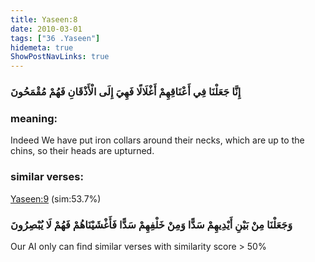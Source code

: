 ```yaml
---
title: Yaseen:8
date: 2010-03-01
tags: ["36 .Yaseen"]
hidemeta: true 
ShowPostNavLinks: true 
---
```

### إِنَّا جَعَلْنَا فِي أَعْنَاقِهِمْ أَغْلَالًا فَهِيَ إِلَى الْأَذْقَانِ فَهُمْ مُقْمَحُونَ
### meaning: 
Indeed We have put iron collars around their necks, which are up to the chins, so their heads are upturned.
### similar verses: 

[Yaseen:9](/36/9) (sim:53.7%)

### وَجَعَلْنَا مِنْ بَيْنِ أَيْدِيهِمْ سَدًّا وَمِنْ خَلْفِهِمْ سَدًّا فَأَغْشَيْنَاهُمْ فَهُمْ لَا يُبْصِرُونَ

Our AI only can find similar verses with similarity score > 50% 



